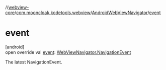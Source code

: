 //[webview-core](../../../index.md)/[com.mooncloak.kodetools.webview](../index.md)/[AndroidWebViewNavigator](index.md)/[event](event.md)

# event

[android]\
open override val [event](event.md): [WebViewNavigator.NavigationEvent](../-web-view-navigator/-navigation-event/index.md)

The latest NavigationEvent.
